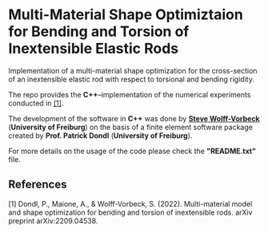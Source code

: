 # Multi-Material Shape Optimiztaion for Bending and Torsion of Inextensible Elastic Rods


Implementation of a multi-material shape optimization for the cross-section of an inextensible elastic rod with respect to torsional and bending rigidity.

The repo provides the **C++**–implementation of the numerical experiments conducted in [[1]](#1).

The development of the software in **C++** was done by **<a href = https://aam.uni-freiburg.de/mitarb/wolffvorbeck/index.html>Steve Wolff-Vorbeck<a/>** (**University of Freiburg**) on the basis of a finite element software package created by **Prof. Patrick Dondl** (**University of Freiburg**).

For more details on the usage of the code please check the **"README.txt"** file.


## References
<a id="1">[1]</a> 
Dondl, P., Maione, A., & Wolff-Vorbeck, S. (2022). 
Multi-material model and shape optimization for bending and torsion of inextensible rods. 
arXiv preprint arXiv:2209.04538.
